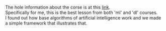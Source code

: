 The hole information about the corse is at this <a href='https://algocode.ru/dlwinter2022/' target='_blank'>link</a>. <br>
Specifically for me, this is the best lesson from both 'ml' and 'dl' courses. <br> 
I found out how base algorithms of artificial intelligence work and we made a simple framework that illustrates that.
